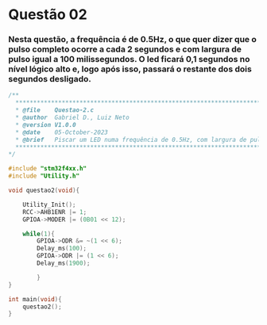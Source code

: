 # Questão 02

### Nesta questão, a frequência é de 0.5Hz, o que quer dizer que o pulso completo ocorre a cada 2 segundos e com largura de pulso igual a 100 milissegundos. O led ficará 0,1 segundos no nível lógico alto e, logo após isso, passará o restante dos dois segundos desligado.
```C
/**
  ******************************************************************************
  * @file    Questao-2.c
  * @author  Gabriel D., Luiz Neto
  * @version V1.0.0
  * @date    05-October-2023
  * @brief   Piscar um LED numa frequência de 0.5Hz, com largura de pulso de 100ms.
  ******************************************************************************
*/

#include "stm32f4xx.h"
#include "Utility.h"

void questao2(void){

	Utility_Init();
	RCC->AHB1ENR |= 1;
	GPIOA->MODER |= (0B01 << 12);

	while(1){
		GPIOA->ODR &= ~(1 << 6);
		Delay_ms(100);
		GPIOA->ODR |= (1 << 6);
		Delay_ms(1900);

		}
}

int main(void){
    questao2();
}
```
